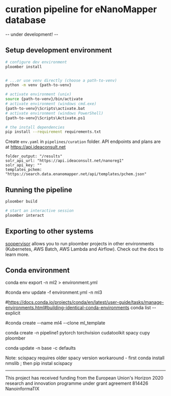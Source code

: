 # curation pipeline for eNanoMapper database

-- under development! --

## Setup development environment

```sh
# configure dev environment
ploomber install


# ...or use venv directly (choose a path-to-venv)
python -m venv {path-to-venv}

# activate environment (unix)
source {path-to-venv}/bin/activate
# activate environment (windows cmd.exe)
{path-to-venv}\Scripts\activate.bat
# activate environment (windows PowerShell)
{path-to-venv}\Scripts\Activate.ps1

# the install dependencies
pip install --requirement requirements.txt
```


Create `env.yaml` in `pipelines/curation` folder. 
API endpoints and plans are at https://api.ideaconsult.net

```
folder_output: "/results"
solr_api_url: "https://api.ideaconsult.net/nanoreg1"
solr_api_key: ""
templates_pchem: "https://search.data.enanomapper.net/api/templates/pchem.json"
```


## Running the pipeline

```sh
ploomber build

# start an interactive session
ploomber interact
```

## Exporting to other systems

[soopervisor](https://soopervisor.readthedocs.io/) allows you to run ploomber projects in other environments (Kubernetes, AWS Batch, AWS Lambda and Airflow). Check out the docs to learn more.


## Conda environment
conda env export -n ml2 > environment.yml

#conda env update -f environment.yml -n ml3

#https://docs.conda.io/projects/conda/en/latest/user-guide/tasks/manage-environments.html#building-identical-conda-environments
conda list --explicit

#conda create --name ml4 --clone ml_template

conda create -n pipeline1 pytorch torchvision cudatoolkit spacy cupy  ploomber

conda update -n base -c defaults 

Note: scispacy requires older spacy version 
workaround - first  conda install nmslib  ; then pip instal scispacy

----------
This project has received funding from the European Union's Horizon 2020 research and innovation programme under grant agreement 814426 NanoinformaTIX
